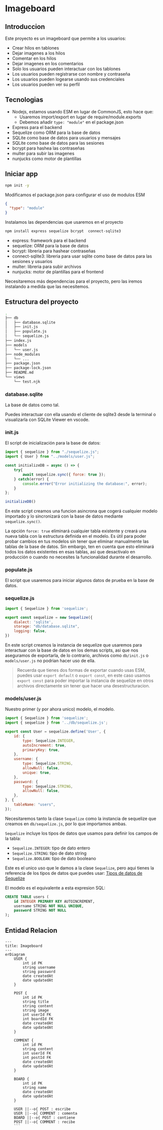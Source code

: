 # Imageboard

## Introduccion

Este proyecto es un imageboard que permite a los usuarios:

- Crear hilos en tablones
- Dejar imagenes a los hilos
- Comentar en los hilos
- Dejar imagenes en los comentarios
- Solo los usuarios pueden interactuar con los tablones
- Los usuarios pueden registrarse con nombre y contraseña
- Los usuarios pueden logearse usando sus credenciales
- Los usuarios pueden ver su perfil

## Tecnologias

- Nodejs, estamos usando ESM en lugar de CommonJS, esto hace que:
  - Usaremos import/export en lugar de require/module.exports
  - Debemos añadir `type: "module"` en el package.json
- Express para el backend
- Sequelize como ORM para la base de datos
- SQLite como base de datos para usuarios y mensajes
- SQLite como base de datos para las sesiones
- bcrypt para hashea las contraseñas
- multer para subir las imagenes
- nunjucks como motor de plantillas

## Iniciar app

```bash
npm init -y
```

Modificamos el package.json para configurar el uso de modulos ESM

```json
{
  "type": "module"
}
```
Instalamos las dependencias que usaremos en el proyecto

```bash
npm install express sequelize bcrypt  connect-sqlite3
```

- express: framework para el backend
- sequelize: ORM para la base de datos
- bcrypt: libreria para hashear contraseñas
- connect-sqlite3: libreria para usar sqlite como base de datos para las sesiones y usuarios
- multer: libreria para subir archivos
- nunjucks: motor de plantillas para el frontend

Necesitaremos más dependencias para el proyecto, pero las iremos instalando a medida que las necesitemos.

## Estructura del proyecto

```bash
.
├── db
│   ├── database.sqlite
│   ├── init.js
│   ├── populate.js
│   └── sequelize.js
├── index.js
├── models
│   └── user.js
├── node_modules
│   └── ...
├── package.json
├── package-lock.json
├── README.md
└── views
    └── test.njk
```

### database.sqlite

La base de datos como tal.

Puedes interactuar con ella usando el cliente de sqlite3 desde la terminal o visualizarla con SQLite Viewer en vscode.

### init.js

El script de inicialización para la base de datos:

```js
import { sequelize } from "./sequelize.js";
import { User } from "../models/user.js";

const initializeDB = async () => {
    try{
        await sequelize.sync({ force: true });
    } catch(error) {
        console.error("Error initializing the database:", error);
    }
};

initializeDB()
```

En este script creamos una funcion asincrona que cogerá cualquier modelo importado  y lo sincronizará con la base de datos mediante `sequelize.sync()`.

La opción `force: true` eliminará cualquier tabla existente y creará una nueva tabla con la estructura definida en el modelo. Es útil para poder probar cambios en tus modelos sin tener que eliminar manualmente las tablas de la base de datos. Sin embargo, ten en cuenta que esto eliminará todos los datos existentes en esas tablas, así que desactivalo en producción o cuando no necesites la funcionalidad durante el desarrollo.

### populate.js

El script que usaremos para iniciar algunos datos de prueba en la base de datos.

### sequelize.js

```js
import { Sequelize } from 'sequelize';

export const sequelize = new Sequelize({
    dialect: 'sqlite',
    storage: "db/database.sqlite",
    logging: false,
})
```

En este script creamos la instancia de sequelize que usaremos para interactuar con la base de datos en los demas scripts, asi que nos aseguramos de exportarla, de lo contrario, archivos como `db/init.js` o `models/user.js` no podrian hacer uso de ella.

>Recuerda que tienes dos formas de exportar cuando usas ESM, puedes usar `export default` o `export const`, en este caso usamos `export const` para poder importar la instancia de sequelize en otros archivos directamente sin tener que hacer una desestructuracion.

### models/user.js

Nuestro primer (y por ahora unico) modelo, el modelo.

```js
import { Sequelize } from 'sequelize';
import { sequelize } from '../db/sequelize.js';

export const User = sequelize.define('User', {
    id: {
        type: Sequelize.INTEGER,
        autoIncrement: true,
        primaryKey: true,
    },
    username: {
        type: Sequelize.STRING,
        allowNull: false,
        unique: true,
    },
    password: {
        type: Sequelize.STRING,
        allowNull: false,
    },
}, {
    tableName: "users",
});
```

Necesitaremos tanto la clase `Sequelize` como la instancia de sequelize que creamos en `db/sequelize.js`, por lo que importamos ambas.

`Sequelize` incluye los tipos de datos que usamos para definir los campos de la tabla:

- `Sequelize.INTEGER`: tipo de dato entero
- `Sequelize.STRING`: tipo de dato string
- `Sequelize.BOOLEAN`: tipo de dato booleano

Este es el unico uso que le damos a la clase `Sequelize`, pero aqui tienes la referencia de los tipos de datos que puedes usar: [Tipos de datos de Sequelize](https://sequelize.org/docs/v6/core-concepts/model-basics/#data-types)

El modelo es el equivalente a esta expresion SQL:

```sql
CREATE TABLE users (
    id INTEGER PRIMARY KEY AUTOINCREMENT,
    username STRING NOT NULL UNIQUE,
    password STRING NOT NULL
);
```

## Entidad Relacion

```mermaid
---
title: Imageboard
---
erDiagram
    USER {
        int id PK
        string username
        string password
        date createdAt
        date updatedAt
    }

    POST {
        int id PK
        string title
        string content
        string image
        int userId FK
        int boardId FK
        date createdAt
        date updatedAt
    }

    COMMENT {
        int id PK
        string content
        int userId FK
        int postId FK
        date createdAt
        date updatedAt
    }

    BOARD {
        int id PK
        string name
        date createdAt
        date updatedAt
    }

    USER ||--o{ POST : escribe
    USER ||--o{ COMMENT : comenta
    BOARD ||--o{ POST : contiene
    POST ||--o{ COMMENT : recibe
    ```